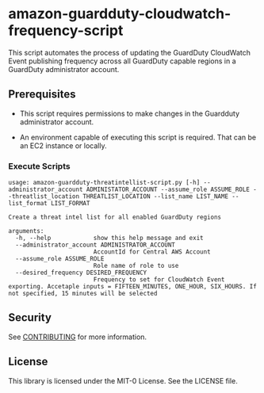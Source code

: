 # amazon-guardduty-cloudwatch-frequency-script

This script automates the process of updating the GuardDuty CloudWatch Event publishing frequency across all GuardDuty capable regions in a GuardDuty administrator account.

## Prerequisites

* This script requires permissions to make changes in the Guardduty administrator account. 

* An environment capable of executing this script is required. That can be an EC2 instance or locally.

### Execute Scripts

```
usage: amazon-guardduty-threatintellist-script.py [-h] --administrator_account ADMINISTATOR_ACCOUNT --assume_role ASSUME_ROLE --threatlist_location THREATLIST_LOCATION --list_name LIST_NAME --list_format LIST_FORMAT

Create a threat intel list for all enabled GuardDuty regions

arguments:
  -h, --help            show this help message and exit
  --administrator_account ADMINISTRATOR_ACCOUNT
                        AccountId for Central AWS Account
  --assume_role ASSUME_ROLE
                        Role name of role to use
  --desired_frequency DESIRED_FREQUENCY
                        Frequency to set for CloudWatch Event exporting. Accetaple inputs = FIFTEEN_MINUTES, ONE_HOUR, SIX_HOURS. If not specified, 15 minutes will be selected
```

## Security

See [CONTRIBUTING](CONTRIBUTING.md#security-issue-notifications) for more information.

## License

This library is licensed under the MIT-0 License. See the LICENSE file.

